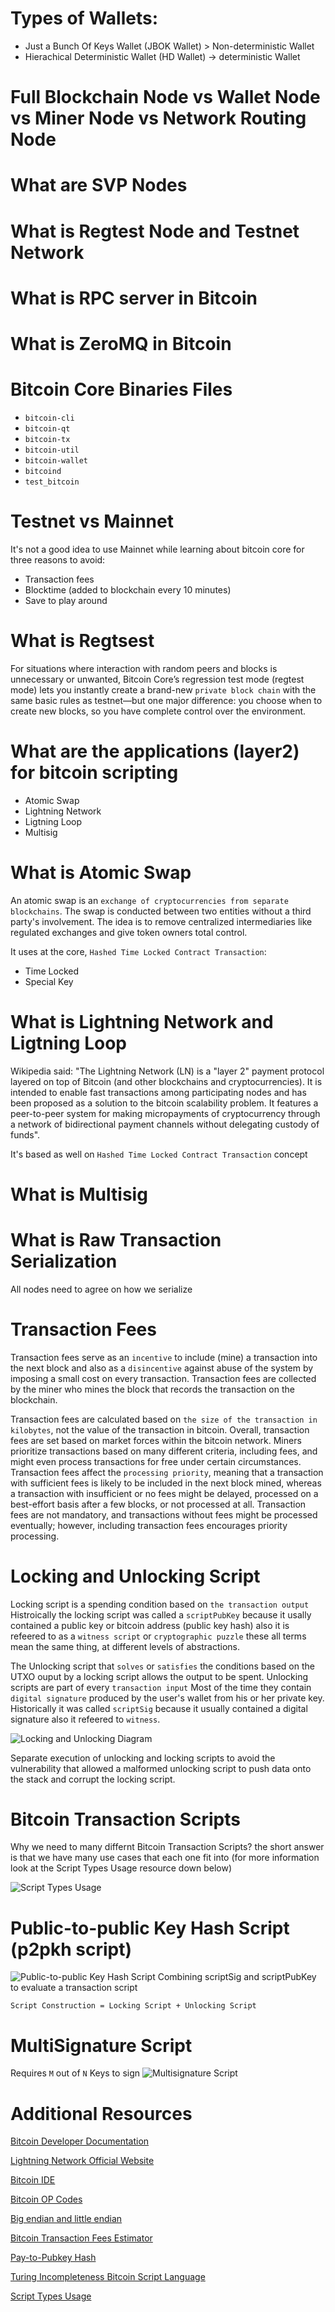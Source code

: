 # Types of Wallets:
- Just a Bunch Of Keys Wallet (JBOK Wallet) > Non-deterministic Wallet
- Hierachical Deterministic Wallet (HD Wallet) -> deterministic Wallet
# Full Blockchain Node vs Wallet Node vs Miner Node vs Network Routing Node

# What are SVP Nodes

# What is Regtest Node and Testnet Network

# What is RPC server in Bitcoin

# What is ZeroMQ in Bitcoin

# Bitcoin Core Binaries Files
- `bitcoin-cli`
- `bitcoin-qt`
- `bitcoin-tx`
- `bitcoin-util`
- `bitcoin-wallet`
- `bitcoind`
- `test_bitcoin`

# Testnet vs Mainnet
It's not a good idea to use Mainnet while learning about bitcoin core for three reasons to avoid:
- Transaction fees
- Blocktime (added to blockchain every 10 minutes)
- Save to play around


# What is Regtsest
For situations where interaction with random peers and blocks is unnecessary or unwanted, Bitcoin Core’s regression test mode (regtest mode) lets you instantly create a brand-new `private block chain` with the same basic rules as testnet—but one major difference: you choose when to create new blocks, so you have complete control over the environment.

# What are the applications (layer2) for bitcoin scripting
- Atomic Swap
- Lightning Network
- Ligtning Loop
- Multisig
# What is Atomic Swap
An atomic swap is an `exchange of cryptocurrencies from separate blockchains`. The swap is conducted between two entities without a third party's involvement. The idea is to remove centralized intermediaries like regulated exchanges and give token owners total control.

It uses at the core, `Hashed Time Locked Contract Transaction`:
- Time Locked
- Special Key
# What is Lightning Network and Ligtning Loop
Wikipedia said: "The Lightning Network (LN) is a "layer 2" payment protocol layered on top of Bitcoin (and other blockchains and cryptocurrencies). It is intended to enable fast transactions among participating nodes and has been proposed as a solution to the bitcoin scalability problem. It features a peer-to-peer system for making micropayments of cryptocurrency through a network of bidirectional payment channels without delegating custody of funds".

It's based as well on `Hashed Time Locked Contract Transaction` concept

# What is Multisig

# What is Raw Transaction Serialization
All nodes need to agree on how we serialize

# Transaction Fees
Transaction fees serve as an `incentive` to include (mine) a transaction into the next block and also as a `disincentive` against abuse of the system by imposing a small cost on every transaction. Transaction fees are collected by the miner who mines the block that records the transaction on the blockchain.

Transaction fees are calculated based on `the size of the transaction in kilobytes`, not the value of the transaction in bitcoin. Overall, transaction fees are set based on market forces within the bitcoin network. Miners prioritize transactions based on many different criteria, including fees, and might even process transactions for free under certain circumstances. Transaction fees affect the `processing priority`, meaning that a transaction with sufficient fees is likely to be included in the next block mined, whereas a transaction with insufficient or no fees might be delayed, processed on a best-effort basis after a few blocks, or not processed at all. Transaction fees are not mandatory, and transactions without fees might be processed eventually; however, including transaction fees encourages priority processing.

# Locking and Unlocking Script
Locking script is a spending condition based on `the transaction output` Histroically the locking script was called a `scriptPubKey` because it usally contained a public key or bitcoin address (public key hash) also it is refeered to as a `witness script` or `cryptographic puzzle` these all terms mean the same thing, at different levels of abstractions.

The Unlocking script that `solves` or `satisfies` the conditions based on the UTXO ouput by a locking script allows the output to be spent. Unlocking scripts are part of every `transaction input` Most of the time they contain `digital signature` produced by the user's wallet from his or her private key. Historically it was called `scriptSig` because it usually contained a digital signature also it refeered to `witness`.

![Locking and Unlocking Diagram](assets/locking-and-unlocking-script.png)

Separate execution of unlocking and locking scripts to avoid the vulnerability that allowed a malformed unlocking script to push data onto the stack and corrupt the locking script.

# Bitcoin Transaction Scripts
Why we need to many differnt Bitcoin Transaction Scripts? the short answer is that we have many use cases that each one fit into (for more information look at the Script Types Usage resource down below)

![Script Types Usage](assets/script-types-usage.png)

# Public-to-public Key Hash Script (p2pkh script)
![Public-to-public Key Hash Script](assets/p2pkh-script.png)
Combining scriptSig and scriptPubKey to evaluate a transaction script

```
Script Construction = Locking Script + Unlocking Script
```

# MultiSignature Script
Requires `M` out of `N` Keys to sign
![Multisignature Script](assets/multisignature-script.png)

# Additional Resources
[Bitcoin Developer Documentation](https://developer.bitcoin.org/)

[Lightning Network Official Website](https://lightning.network/)

[Bitcoin IDE](https://siminchen.github.io/bitcoinIDE/build/editor.html)

[Bitcoin OP Codes](https://en.bitcoin.it/wiki/Script#Opcodes)

[Big endian and little endian](https://www.techtarget.com/searchnetworking/definition/big-endian-and-little-endian)

[Bitcoin Transaction Fees Estimator](https://bitcoinfees.earn.com/)

[Pay-to-Pubkey Hash](https://en.bitcoinwiki.org/wiki/Pay-to-Pubkey_Hash)

[Turing Incompleteness Bitcoin Script Language](https://river.com/learn/terms/t/turing-completeness)

[Script Types Usage](https://river.com/learn/terms/s/script-bitcoin/)